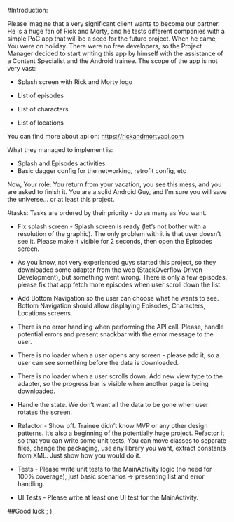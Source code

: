 #Introduction:

Please imagine that a very significant client wants to become our partner.
He is a huge fan of Rick and Morty, and he tests different companies with a simple PoC app that
will be a seed for the future project.
When he came, You were on holiday. There were no free developers, so the Project Manager
decided to start writing this app by himself with the assistance of a Content Specialist
and the Android trainee.
The scope of the app is not very vast:

- Splash screen with Rick and Morty logo

- List of episodes

- List of characters

- List of locations

You can find more about api on: https://rickandmortyapi.com

What they managed to implement is:
- Splash and Episodes activities
- Basic dagger config for the networking, retrofit config, etc

Now, Your role:
You return from your vacation, you see this mess, and you are asked to finish it. You are a solid Android Guy, and I’m sure you will save the universe... or at least this project.


#tasks:
Tasks are ordered by their priority - do as many as You want.

- Fix splash screen - Splash screen is ready (let’s not bother with a resolution of the graphic).
The only problem with it is that user doesn’t see it. Please make it visible for 2 seconds,
then open the Episodes screen.

- As you know, not very experienced guys started this project, 
so they downloaded some adapter from the web (StackOverflow Driven Development), but something went wrong. There is only a few episodes, please fix that app fetch more episodes when user scroll down the list.

- Add Bottom Navigation so the user can choose what he wants to see. Bottom Navigation should allow displaying Episodes, Characters, Locations screens.
 
- There is no error handling when performing the API call. Please, handle potential errors and present snackbar with the error message to the user.

- There is no loader when a user opens any screen - please add it, so a user can see something before the data is downloaded.

- There is no loader when a user scrolls down. Add new view type to the adapter, so the progress bar is visible when another page is being downloaded.

- Handle the state. We don’t want all the data to be gone when user rotates the screen.

- Refactor - Show off. Trainee didn’t know MVP or any other design patterns. It’s also a beginning of the potentially huge project. Refactor it so that you can write some unit tests. You can move classes to separate files, change the packaging, use any library you want, extract constants from
 XML. Just show how you would do it.

- Tests - Please write unit tests to the MainActivity logic (no need for 100% coverage), just basic scenarios -> presenting list and error handling.

- UI Tests - Please write at least one UI test for the MainActivity.

##Good luck ; )